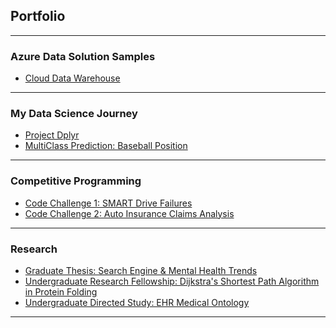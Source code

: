 ## Portfolio

---
### Azure Data Solution Samples

- [Cloud Data Warehouse](https://github.com/SQLDataNinja/azure-data-samples/tree/master/cloud-data-warehouse)

---
### My Data Science Journey

- [Project Dplyr](https://github.com/SQLDataNinja/data-science-journey/tree/master/psu-dplyr-project)
- [MultiClass Prediction: Baseball Position](https://github.com/SQLDataNinja/data-science-journey/tree/master/baseball-pos-multi-class-predict)

<!-- [Project 1 Title](/sample_page) -->
<!-- <img src="images/dummy_thumbnail.jpg?raw=true"/> -->

<!-- --- -->
<!-- [Project 2 Title](/pdf/sample_presentation.pdf) -->
<!-- <img src="images/dummy_thumbnail.jpg?raw=true"/> -->

<!-- --- -->
<!-- [Project 3 Title](http://example.com/) -->
<!-- <img src="images/dummy_thumbnail.jpg?raw=true"/> -->

--- 
### Competitive Programming

- [Code Challenge 1: SMART Drive Failures](https://github.com/SQLDataNinja/competitive-programming/tree/master/C1_SMARTDriveFailures)
- [Code Challenge 2: Auto Insurance Claims Analysis](https://github.com/SQLDataNinja/competitive-programming/tree/master/C2_AutoInsurance)

---
### Research

- [Graduate Thesis: Search Engine & Mental Health Trends](http://example.com/)
- [Undergraduate Research Fellowship: Dijkstra's Shortest Path Algorithm in Protein Folding](http://example.com/)
- [Undergraduate Directed Study: EHR Medical Ontology](http://example.com/)


---
<!-- Remove above link if you don't want to attibute -->
